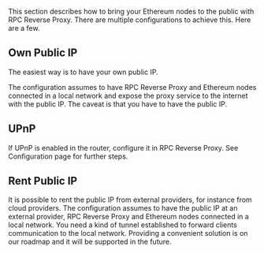 This section describes how to bring your Ethereum nodes to the public with RPC Reverse Proxy.
There are multiple configurations to achieve this.
Here are a few.

## Own Public IP

The easiest way is to have your own public IP.

The configuration assumes to have RPC Reverse Proxy and Ethereum nodes connected in a local network
and expose the proxy service to the internet with the public IP.
The caveat is that you have to have the public IP.

## UPnP

If UPnP is enabled in the router, configure it in RPC Reverse Proxy.
See Configuration page for further steps.

## Rent Public IP

It is possible to rent the public IP from external providers, for instance from cloud providers.
The configuration assumes to have the public IP at an external provider, 
RPC Reverse Proxy and Ethereum nodes connected in a local network.
You need a kind of tunnel established to forward clients communication to the local network.
Providing a convenient solution is on our roadmap and it will be supported in the future.